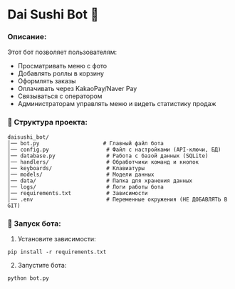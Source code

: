 # Dai Sushi Bot 🍣

### Описание:
Этот бот позволяет пользователям:
- Просматривать меню с фото
- Добавлять роллы в корзину
- Оформлять заказы
- Оплачивать через KakaoPay/Naver Pay
- Связываться с оператором
- Администраторам управлять меню и видеть статистику продаж

### 📂 Структура проекта:
```
daisushi_bot/
│── bot.py                    # Главный файл бота
│── config.py                  # Файл с настройками (API-ключи, БД)
│── database.py                # Работа с базой данных (SQLite)
│── handlers/                  # Обработчики команд и кнопок
│── keyboards/                 # Клавиатуры
│── models/                    # Модели данных
│── data/                      # Папка для хранения данных
│── logs/                      # Логи работы бота
│── requirements.txt           # Зависимости
│── .env                       # Переменные окружения (НЕ ДОБАВЛЯТЬ В GIT)
```

### 🚀 Запуск бота:
1. Установите зависимости:
```
pip install -r requirements.txt
```
2. Запустите бота:
```
python bot.py
```

